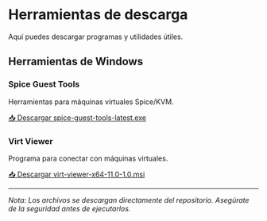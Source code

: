 # Herramientas de descarga

Aquí puedes descargar programas y utilidades útiles.

## Herramientas de Windows

### Spice Guest Tools
Herramientas para máquinas virtuales Spice/KVM.

[📥 Descargar spice-guest-tools-latest.exe](./Toolkit/Windows/spice-guest-tools-latest.exe)

### Virt Viewer
Programa para conectar con máquinas virtuales.

[📥 Descargar virt-viewer-x64-11.0-1.0.msi](./Toolkit/Windows/virt-viewer-x64-11.0-1.0.msi)

---

*Nota: Los archivos se descargan directamente del repositorio. Asegúrate de la seguridad antes de ejecutarlos.*
